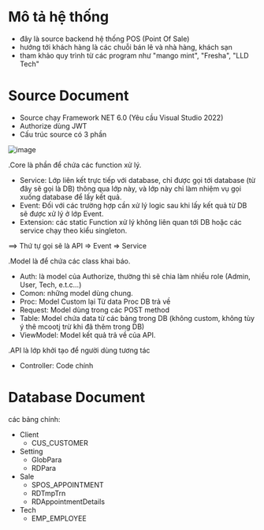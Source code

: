 # Mô tả hệ thống
- đây là source backend hệ thống POS (Point Of Sale)
- hướng tới khách hàng là các chuỗi bán lẽ và nhà hàng, khách sạn
- tham khảo quy trình từ các program như "mango mint", "Fresha", "LLD Tech"

# Source Document
- Source chạy Framework NET 6.0 (Yêu cầu Visual Studio 2022)
- Authorize dùng JWT
- Cấu trúc source có 3 phần

  
![image](https://github.com/hposvinhhien/Test-API/assets/111078757/f9dc9315-16ec-47c0-a10d-66c55b41c891)

.Core là phần để chứa các function xử lý.
  * Service: Lớp liên kết trực tiếp với database, chỉ được gọi tới database (từ đây sẽ gọi là DB) thông qua lớp này, và lớp này chỉ làm nhiệm vụ gọi xuống database để lấy kết quả.
  * Event: Đối với các trường hợp cần xử lý logic sau khi lấy kết quả từ DB sẽ được xử lý ở lớp Event.
  * Extension: các static Function xử lý không liên quan tới DB hoặc các service chạy theo kiểu singleton.

==> Thứ tự gọi sẽ là API => Event => Service
    
.Model là để chứa các class khai báo.
  * Auth: là model của Authorize, thường thì sẽ chia làm nhiều role (Admin, User, Tech, e.t.c...)
  * Comon: những model dùng chung.
  * Proc: Model Custom lại Từ data Proc DB trả về
  * Request: Model dùng trong các POST method
  * Table: Model chứa data từ các bảng trong DB (không custom, không tùy ý thê mcootj trừ khi đã thêm trong 
DB)
  * ViewModel: Model kết quả trả về của API.
    
.API là lớp khởi tạo để người dùng tương tác
  * Controller: Code chính

# Database Document

các bảng chính:
- Client
  * CUS_CUSTOMER
- Setting
  * GlobPara
  * RDPara
- Sale
  * SPOS_APPOINTMENT
  * RDTmpTrn
  * RDAppointmentDetails
- Tech
  * EMP_EMPLOYEE
